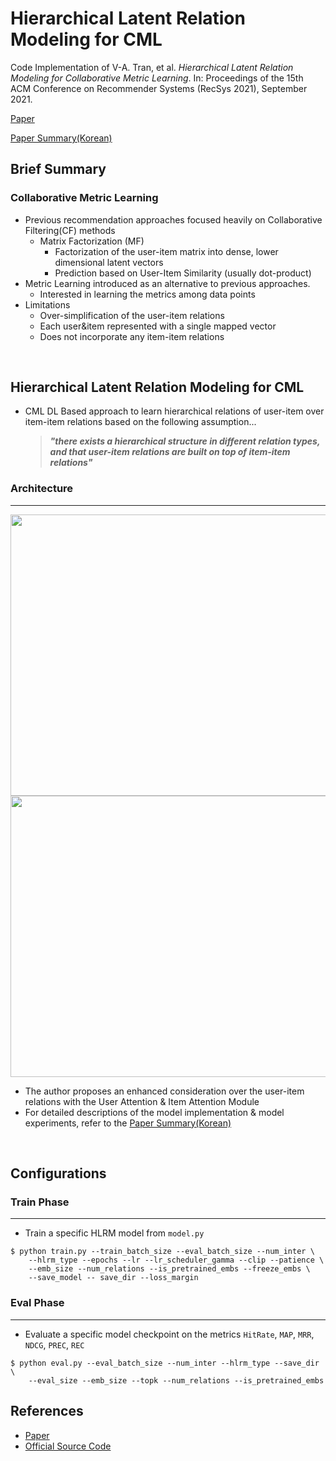 # Hierarchical Latent Relation Modeling for CML
Code Implementation of V-A. Tran, et al. *Hierarchical Latent Relation Modeling for Collaborative Metric Learning*. In: Proceedings of the 15th ACM Conference on Recommender Systems (RecSys 2021), September 2021.

[Paper](https://arxiv.org/pdf/2108.04655.pdf)
<br>

[Paper Summary(Korean)](https://nlee208.notion.site/Hierarchical-Latent-Relation-Modeling-for-CML-22551b6d72ac43ba8ccfc5e1b7bb838c)
<br>

## Brief Summary
### Collaborative Metric Learning

- Previous recommendation approaches focused heavily on Collaborative Filtering(CF) methods
    - Matrix Factorization (MF)
        - Factorization of the user-item matrix into dense, lower dimensional latent vectors
        - Prediction based on User-Item Similarity (usually dot-product)
- Metric Learning introduced as an alternative to previous approaches.
    - Interested in learning the metrics among data points
- Limitations
  - Over-simplification of the user-item relations
  - Each user&item represented with a single mapped vector
  - Does not incorporate any item-item relations
<br>

## Hierarchical Latent Relation Modeling for CML
- CML DL Based approach to learn hierarchical relations of user-item over item-item relations based on the following assumption...
  > ***"there exists a hierarchical structure in different relation types, and that user-item relations are built on top of item-item relations"***

### Architecture
---
<p align="center">
  <img width="800" height="450" src = https://user-images.githubusercontent.com/61938580/208623457-f2138bd5-bf25-40f8-a08d-5c4d2f5cd015.png>
   <img width="800" height="450" src = https://user-images.githubusercontent.com/61938580/208623622-596d9228-9378-4101-91f8-0451d0d3454c.png>
</p>

- The author proposes an enhanced consideration over the user-item relations with the User Attention & Item Attention Module
- For detailed descriptions of the model implementation & model experiments, refer to the [Paper Summary(Korean)](https://www.notion.so/Hierarchical-Latent-Relation-Modeling-for-CML-22551b6d72ac43ba8ccfc5e1b7bb838c)

<br>

## Configurations
### Train Phase
---
- Train a specific HLRM model from `model.py`
```
$ python train.py --train_batch_size --eval_batch_size --num_inter \
    --hlrm_type --epochs --lr --lr_scheduler_gamma --clip --patience \
    --emb_size --num_relations --is_pretrained_embs --freeze_embs \
    --save_model -- save_dir --loss_margin
```


### Eval Phase
---
- Evaluate a specific model checkpoint on the metrics `HitRate`, `MAP`, `MRR`, `NDCG`, `PREC`, `REC`
```
$ python eval.py --eval_batch_size --num_inter --hlrm_type --save_dir \
    --eval_size --emb_size --topk --num_relations --is_pretrained_embs
```



## References
- [Paper](https://arxiv.org/pdf/2108.04655.pdf)
- [Official Source Code](https://github.com/deezer/recsys21-hlr)

